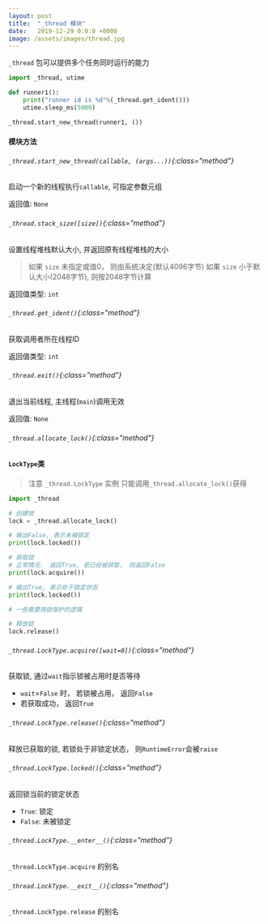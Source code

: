 ```yaml
---
layout: post
title:  "_thread 模块"
date:   2019-12-29 0:0:0 +0000
image: /assets/images/thread.jpg
---
```


`_thread` 包可以提供多个任务同时运行的能力

```python
import _thread, utime

def runner1():
    print("runner id is %d"%(_thread.get_ident()))
    utime.sleep_ms(5000)

_thread.start_new_thread(runner1, ())

```


#### 模块方法

###### `_thread.start_new_thread(callable, (args...))`{:class="method"}

启动一个新的线程执行`callable`, 可指定参数元组

返回值: `None`


###### `_thread.stack_size([size])`{:class="method"}

设置线程堆栈默认大小, 并返回原有线程堆栈的大小
> 如果 `size` 未指定或值0， 则由系统决定(默认4096字节)
> 如果  `size` 小于默认大小(2048字节), 则按2048字节计算

返回值类型: `int`

###### `_thread.get_ident()`{:class="method"}

获取调用者所在线程ID

返回值类型: `int`


###### `_thread.exit()`{:class="method"}

退出当前线程, 主线程(`main`)调用无效

返回值: `None`


###### `_thread.allocate_lock()`{:class="method"}


#### `LockType`类

> 注意 `_thread.LockType` 实例 只能调用`_thread.allocate_lock()`获得

```python
import _thread

# 创建锁
lock = _thread.allocate_lock()

# 输出False, 表示未被锁定
print(lock.locked()) 

# 获取锁
# 正常情况， 返回True, 若已经被获取， 则返回False
print(lock.acquire())

# 输出True, 表示处于锁定状态
print(lock.locked())

# 一些需要用锁保护的逻辑

# 释放锁
lock.release()
```

###### `_thread.LockType.acquire([wait=0])`{:class="method"}

获取锁, 通过`wait`指示锁被占用时是否等待

- `wait`=`False` 时， 若锁被占用， 返回`False`
- 若获取成功， 返回`True`

###### `_thread.LockType.release()`{:class="method"}

释放已获取的锁, 若锁处于非锁定状态， 则`RuntimeError`会被`raise`


###### `_thread.LockType.locked()`{:class="method"}
返回锁当前的锁定状态
- `True`: 锁定
- `False`: 未被锁定


###### `_thread.LockType.__enter__()`{:class="method"}
`_thread.LockType.acquire` 的别名

###### `_thread.LockType.__exit__()`{:class="method"}
`_thread.LockType.release` 的别名

<br><br><br><br>
